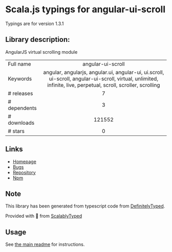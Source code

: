 
# Scala.js typings for angular-ui-scroll

Typings are for version 1.3.1

## Library description:
AngularJS virtual scrolling module

|                    |                 |
| ------------------ | :-------------: |
| Full name          | angular-ui-scroll |
| Keywords           | angular, angularjs, angular.ui, angular-ui, ui.scroll, ui-scroll, angular-ui-scroll, virtual, unlimited, infinite, live, perpetual, scroll, scroller, scrolling |
| # releases         | 7 |
| # dependents       | 3 |
| # downloads        | 121552 |
| # stars            | 0 |

## Links
- [Homepage](https://github.com/angular-ui/ui-scroll)
- [Bugs](https://github.com/angular-ui/ui-scroll/issues)
- [Repository](https://github.com/angular-ui/ui-scroll)
- [Npm](https://www.npmjs.com/package/angular-ui-scroll)
    


## Note
This library has been generated from typescript code from [DefinitelyTyped](https://definitelytyped.org).

Provided with :purple_heart: from [ScalablyTyped](https://github.com/oyvindberg/ScalablyTyped)

## Usage
See [the main readme](../../readme.md) for instructions.


